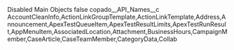 <?xml version="1.0" encoding="UTF-8"?>
<CustomMetadata xmlns="http://soap.sforce.com/2006/04/metadata" xmlns:xsi="http://www.w3.org/2001/XMLSchema-instance" xmlns:xsd="http://www.w3.org/2001/XMLSchema">
    <label>Disabled Main Objects</label>
    <protected>false</protected>
    <values>
        <field>copado__API_Names__c</field>
        <value xsi:type="xsd:string">AccountCleanInfo,ActionLinkGroupTemplate,ActionLinkTemplate,Address,Announcement,ApexTestQueueItem,ApexTestResultLimits,ApexTestRunResult,AppMenuItem,AssociatedLocation,Attachment,BusinessHours,CampaignMember,CaseArticle,CaseTeamMember,CategoryData,Collab</value>
    </values>
</CustomMetadata>
